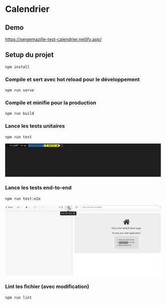 # Calendrier

## Demo

https://sergemazille-test-calendrier.netlify.app/

## Setup du projet

```
npm install
```

### Compile et sert avec hot reload pour le développement

```
npm run serve
```

### Compile et minifie pour la production

```
npm run build
```

### Lance les tests unitaires

```
npm run test
```
![démo test unitaire](cypress/test_unitaire.gif)

### Lance les tests end-to-end

```
npm run test:e2e
```

![démo test e2e](cypress/test_e2e.gif)

### Lint les fichier (avec modification)

```
npm run lint
```
